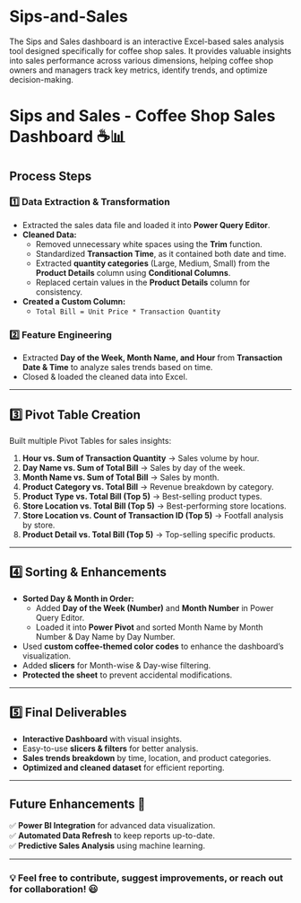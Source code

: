# Sips-and-Sales
The Sips and Sales dashboard is an interactive Excel-based sales analysis tool designed specifically for coffee shop sales. It provides valuable insights into sales performance across various dimensions, helping coffee shop owners and managers track key metrics, identify trends, and optimize decision-making.

# **Sips and Sales - Coffee Shop Sales Dashboard ☕📊**

## **Process Steps**

### **1️⃣ Data Extraction & Transformation**
- Extracted the sales data file and loaded it into **Power Query Editor**.
- **Cleaned Data:**
  - Removed unnecessary white spaces using the **Trim** function.
  - Standardized **Transaction Time**, as it contained both date and time.
  - Extracted **quantity categories** (Large, Medium, Small) from the **Product Details** column using **Conditional Columns**.
  - Replaced certain values in the **Product Details** column for consistency.
- **Created a Custom Column:**
  - `Total Bill = Unit Price * Transaction Quantity`

### **2️⃣ Feature Engineering**
- Extracted **Day of the Week, Month Name, and Hour** from **Transaction Date & Time** to analyze sales trends based on time.
- Closed & loaded the cleaned data into Excel.

---

## **3️⃣ Pivot Table Creation**

Built multiple Pivot Tables for sales insights:

1. **Hour vs. Sum of Transaction Quantity** → Sales volume by hour.
2. **Day Name vs. Sum of Total Bill** → Sales by day of the week.
3. **Month Name vs. Sum of Total Bill** → Sales by month.
4. **Product Category vs. Total Bill** → Revenue breakdown by category.
5. **Product Type vs. Total Bill (Top 5)** → Best-selling product types.
6. **Store Location vs. Total Bill (Top 5)** → Best-performing store locations.
7. **Store Location vs. Count of Transaction ID (Top 5)** → Footfall analysis by store.
8. **Product Detail vs. Total Bill (Top 5)** → Top-selling specific products.

---

## **4️⃣ Sorting & Enhancements**
- **Sorted Day & Month in Order:**
  - Added **Day of the Week (Number)** and **Month Number** in Power Query Editor.
  - Loaded it into **Power Pivot** and sorted Month Name by Month Number & Day Name by Day Number.
- Used **custom coffee-themed color codes** to enhance the dashboard’s visualization.
- Added **slicers** for Month-wise & Day-wise filtering.
- **Protected the sheet** to prevent accidental modifications.

---

## **5️⃣ Final Deliverables**
- **Interactive Dashboard** with visual insights.
- Easy-to-use **slicers & filters** for better analysis.
- **Sales trends breakdown** by time, location, and product categories.
- **Optimized and cleaned dataset** for efficient reporting.

---

## **Future Enhancements 🚀**
✅ **Power BI Integration** for advanced data visualization.  
✅ **Automated Data Refresh** to keep reports up-to-date.  
✅ **Predictive Sales Analysis** using machine learning.  

---

### 💡 **Feel free to contribute, suggest improvements, or reach out for collaboration!** 😃
